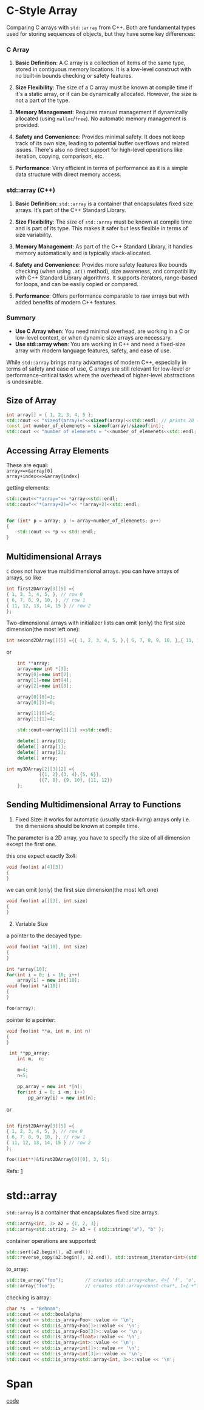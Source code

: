 # C-Style Array


Comparing C arrays with `std::array` from C++. Both are fundamental types used for storing sequences of objects, but they have some key differences:

### C Array
1. **Basic Definition**: A C array is a collection of items of the same type, stored in contiguous memory locations. It is a low-level construct with no built-in bounds checking or safety features.
   
2. **Size Flexibility**: The size of a C array must be known at compile time if it's a static array, or it can be dynamically allocated. However, the size is not a part of the type.

3. **Memory Management**: Requires manual management if dynamically allocated (using `malloc`/`free`). No automatic memory management is provided.

4. **Safety and Convenience**: Provides minimal safety. It does not keep track of its own size, leading to potential buffer overflows and related issues. There's also no direct support for high-level operations like iteration, copying, comparison, etc.

5. **Performance**: Very efficient in terms of performance as it is a simple data structure with direct memory access.

### std::array (C++)
1. **Basic Definition**: `std::array` is a container that encapsulates fixed size arrays. It’s part of the C++ Standard Library.

2. **Size Flexibility**: The size of `std::array` must be known at compile time and is part of its type. This makes it safer but less flexible in terms of size variability.

3. **Memory Management**: As part of the C++ Standard Library, it handles memory automatically and is typically stack-allocated.

4. **Safety and Convenience**: Provides more safety features like bounds checking (when using `.at()` method), size awareness, and compatibility with C++ Standard Library algorithms. It supports iterators, range-based for loops, and can be easily copied or compared.

5. **Performance**: Offers performance comparable to raw arrays but with added benefits of modern C++ features. 

### Summary
- **Use C Array when**: You need minimal overhead, are working in a C or low-level context, or when dynamic size arrays are necessary.
- **Use std::array when**: You are working in C++ and need a fixed-size array with modern language features, safety, and ease of use.

While `std::array` brings many advantages of modern C++, especially in terms of safety and ease of use, C arrays are still relevant for low-level or performance-critical tasks where the overhead of higher-level abstractions is undesirable.




## Size of Array

```cpp
int array[] = { 1, 2, 3, 4, 5 };
std::cout << "sizeof(array)="<<sizeof(array)<<std::endl; // prints 20 (5 elements * 4 bytes each)
const int number_of_elemenets = sizeof(array)/sizeof(int);
std::cout << "number of elemenets = "<<number_of_elemenets<<std::endl;
```
## Accessing Array Elements

These are equal:  
`array<=>&array[0]`  
`array+index<=>&array[index]`  


getting elements:
```cpp
std::cout<<"*array="<< *array<<std::endl;
std::cout<<"*(array+2)="<< *(array+2)<<std::endl;


for (int* p = array; p != array+number_of_elemenets; p++)
{
	std::cout << *p << std::endl;
}
```


## Multidimensional Arrays

`C` does not have true multidimensional arrays. you can have arrays of arrays, so like
```cpp
int first2DArray[3][5] ={
{ 1, 2, 3, 4, 5, }, // row 0
{ 6, 7, 8, 9, 10, }, // row 1
{ 11, 12, 13, 14, 15 } // row 2
};
```
Two-dimensional arrays with initializer lists can omit (only) the first size dimension(the most left one):
```cpp
int second2DArray[][5] ={{ 1, 2, 3, 4, 5, },{ 6, 7, 8, 9, 10, },{ 11, 12, 13, 14, 15 }};
```
or 

```cpp
    int **array;
    array=new int *[3];
    array[0]=new int[2];
    array[1]=new int[4];
    array[2]=new int[3];

    array[0][0]=1;
    array[0][1]=0;

    array[1][0]=5;
    array[1][1]=4;

    std::cout<<array[1][1] <<std::endl;

    delete[] array[0];
    delete[] array[1];
    delete[] array[2];
    delete[] array;
```    


```cpp
int my3DArray[2][3][2] ={
			{{1, 2},{3, 4},{5, 6}},
			{{7, 8}, {9, 10}, {11, 12}}
	};
```






## Sending Multidimensional Array to Functions

1. Fixed Size: it works for automatic (usually stack-living) arrays only i.e. the dimensions should be known at compile time. 

The parameter is a 2D array, you have to specify the size of all dimension except the first one.

this one expect exactly 3x4:
```cpp
void foo(int a[4][3])
{
}
```

we can omit (only) the first size dimension(the most left one)
```cpp
void foo(int a[][3], int size)
{
}
```

2. Variable Size


a pointer to the decayed type:

```cpp
void foo(int *a[10], int size)
{
}
```

```cpp
int *array[10];
for(int i = 0; i < 10; i++)
    array[i] = new int[10];
void foo(int *a[10]) 
{
}

foo(array);
```


pointer to a pointer:

```cpp
void foo(int **a, int m, int n)
{
}
```


```cpp
 int **pp_array;
    int m,  n;

    m=4;
    n=5;

    pp_array = new int *[n];
    for(int i = 0; i <m; i++)
        pp_array[i] = new int[n];
```
or 

```cpp

int first2DArray[3][5] ={
{ 1, 2, 3, 4, 5, }, // row 0
{ 6, 7, 8, 9, 10, }, // row 1
{ 11, 12, 13, 14, 15 } // row 2
};

foo((int**)&first2DArray[0][0], 3, 5);
```


Refs: [1](https://stackoverflow.com/questions/8767166/passing-a-2d-array-to-a-c-function)




# std::array
`std::array` is a container that encapsulates fixed size arrays.

```cpp
std::array<int, 3> a2 = {1, 2, 3};
std::array<std::string, 2> a3 = { std::string("a"), "b" };
```
container operations are supported:

```cpp
std::sort(a2.begin(), a2.end());
std::reverse_copy(a2.begin(), a2.end(), std::ostream_iterator<int>(std::cout, " "));
```

to_array:
```cpp
std::to_array("foo");        // creates std::array<char, 4>{ 'f', 'o', 'o', '\0' }
std::array{"foo"};           // creates std::array<const char*, 1>{ +"foo" }
```

checking is array:

```cpp
char *s  = "Behnam";
std::cout << std::boolalpha;
std::cout << std::is_array<Foo>::value << '\n';
std::cout << std::is_array<Foo[]>::value << '\n';
std::cout << std::is_array<Foo[3]>::value << '\n';
std::cout << std::is_array<float>::value << '\n';
std::cout << std::is_array<int>::value << '\n';
std::cout << std::is_array<int[]>::value << '\n';
std::cout << std::is_array<int[3]>::value << '\n';
std::cout << std::is_array<std::array<int, 3>>::value << '\n';
```


# Span


[code](../src/arrays.cpp)
